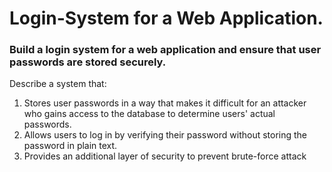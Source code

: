 # Login-System for a Web Application.

### Build a login system for a web application and ensure that user passwords are stored securely.
Describe a system that: <br />
1. Stores user passwords in a way that makes it difficult for an attacker who gains
access to the database to determine users' actual passwords.<br/>
2. Allows users to log in by verifying their password without storing the password in
plain text.<br/>
3. Provides an additional layer of security to prevent brute-force attack<br/>